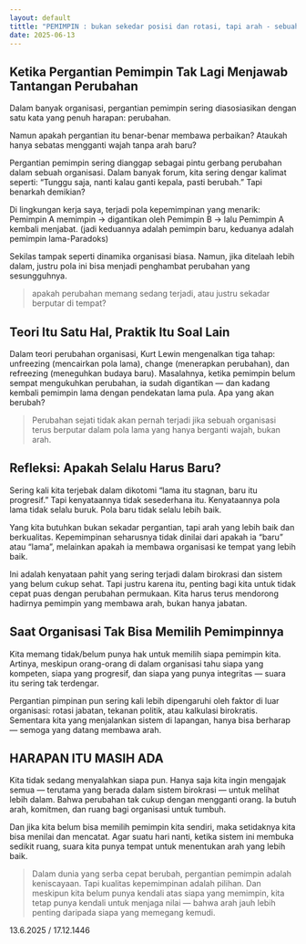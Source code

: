```yaml
---
layout: default
tittle: "PEMIMPIN : bukan sekedar posisi dan rotasi, tapi arah - sebuah studi reflektif."
date: 2025-06-13
---
```


## Ketika Pergantian Pemimpin Tak Lagi Menjawab Tantangan Perubahan

Dalam banyak organisasi, pergantian pemimpin sering diasosiasikan dengan satu kata yang penuh harapan: perubahan.

Namun apakah pergantian itu benar-benar membawa perbaikan? Ataukah hanya sebatas mengganti wajah tanpa arah baru?

Pergantian pemimpin sering dianggap sebagai pintu gerbang perubahan dalam sebuah organisasi. Dalam banyak forum, kita sering dengar kalimat seperti: “Tunggu saja, nanti kalau ganti kepala, pasti berubah.” Tapi benarkah demikian?

Di lingkungan kerja saya, terjadi pola kepemimpinan yang menarik: Pemimpin A memimpin → digantikan oleh Pemimpin B → lalu Pemimpin A kembali menjabat. (jadi keduannya adalah pemimpin baru, keduanya adalah pemimpin lama-Paradoks)

Sekilas tampak seperti dinamika organisasi biasa. Namun, jika ditelaah lebih dalam, justru pola ini bisa menjadi penghambat perubahan yang sesungguhnya.
>apakah perubahan memang sedang terjadi, atau justru sekadar berputar di tempat?

## Teori Itu Satu Hal, Praktik Itu Soal Lain
Dalam teori perubahan organisasi, Kurt Lewin mengenalkan tiga tahap: unfreezing (mencairkan pola lama), change (menerapkan perubahan), dan refreezing (meneguhkan budaya baru). Masalahnya, ketika pemimpin belum sempat mengukuhkan perubahan, ia sudah digantikan — dan kadang kembali pemimpin lama dengan pendekatan lama pula. Apa yang akan berubah?
>Perubahan sejati tidak akan pernah terjadi jika sebuah organisasi terus berputar dalam pola lama yang hanya berganti wajah, bukan arah.

## Refleksi: Apakah Selalu Harus Baru?
Sering kali kita terjebak dalam dikotomi “lama itu stagnan, baru itu progresif.” Tapi kenyataannya tidak sesederhana itu. Kenyataannya pola lama tidak selalu buruk. Pola baru tidak selalu lebih baik.

Yang kita butuhkan bukan sekadar pergantian, tapi arah yang lebih baik dan berkualitas. Kepemimpinan seharusnya tidak dinilai dari apakah ia “baru” atau “lama”, melainkan apakah ia membawa organisasi ke tempat yang lebih baik.

Ini adalah kenyataan pahit yang sering terjadi dalam birokrasi dan sistem yang belum cukup sehat. Tapi justru karena itu, penting bagi kita untuk tidak cepat puas dengan perubahan permukaan. Kita harus terus mendorong hadirnya pemimpin yang membawa arah, bukan hanya jabatan.

## Saat Organisasi Tak Bisa Memilih Pemimpinnya
Kita memang tidak/belum punya hak untuk memilih siapa pemimpin kita. Artinya, meskipun orang-orang di dalam organisasi tahu siapa yang kompeten, siapa yang progresif, dan siapa yang punya integritas — suara itu sering tak terdengar.

Pergantian pimpinan pun sering kali lebih dipengaruhi oleh faktor di luar organisasi: rotasi jabatan, tekanan politik, atau kalkulasi birokratis. Sementara kita yang menjalankan sistem di lapangan, hanya bisa berharap — semoga yang datang membawa arah.

## HARAPAN ITU MASIH ADA
Kita tidak sedang menyalahkan siapa pun. Hanya saja kita ingin mengajak semua — terutama yang berada dalam sistem birokrasi — untuk melihat lebih dalam. Bahwa perubahan tak cukup dengan mengganti orang. Ia butuh arah, komitmen, dan ruang bagi organisasi untuk tumbuh.

Dan jika kita belum bisa memilih pemimpin kita sendiri, maka setidaknya kita bisa menilai dan mencatat. Agar suatu hari nanti, ketika sistem ini membuka sedikit ruang, suara kita punya tempat untuk menentukan arah yang lebih baik.

>Dalam dunia yang serba cepat berubah, pergantian pemimpin adalah keniscayaan. Tapi kualitas kepemimpinan adalah pilihan. Dan meskipun kita belum punya kendali atas siapa yang memimpin, kita tetap punya kendali untuk menjaga nilai — bahwa arah jauh lebih penting daripada siapa yang memegang kemudi.

13.6.2025 / 17.12.1446

